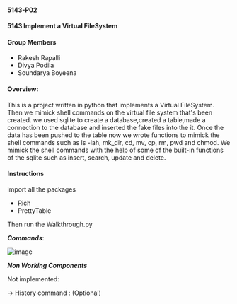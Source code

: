 #### 5143-P02
#### 5143 Implement a Virtual FileSystem

#### Group Members

- Rakesh Rapalli
- Divya Podila
- Soundarya Boyeena

#### Overview:
This is a project written in python that implements a Virtual FileSystem.
Then we mimick shell commands on the virtual file system that's been created.
we used sqlite to create a database,created a table,made a connection to the database and inserted the fake files into the it.
Once the data has been pushed to the table now we wrote functions to mimick the shell commands such as ls -lah, mk_dir, cd,
mv, cp, rm, pwd and chmod.
We mimick the shell commands with the help of some of the built-in functions of the sqlite such as insert, search, update and delete.


#### Instructions

import all the packages
- Rich
- PrettyTable

Then run the Walkthrough.py

***Commands***:

![image]()


***Non Working Components***

Not implemented:

-> History command : (Optional)

